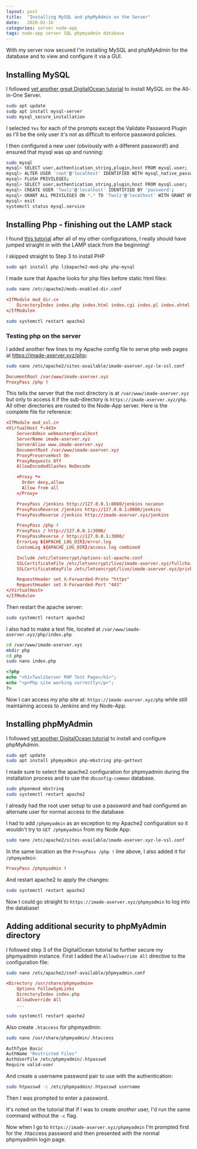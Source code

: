```yaml
---
layout: post
title:  "Installing MySQL and phpMyAdmin on the Server"
date:   2020-02-16
categories: server node-app
tags: node-app server SQL phpmyadmin database
---
```


With my server now secured I'm installing MySQL and phpMyAdmin for the database and to view and configure it via a GUI.

<!--more-->

## Installing MySQL

I followed [yet another great DigitalOcean tutorial][mysql-tut] to install MySQL on the All-in-One Server. 

```sh
sudo apt update
sudp apt install mysql-server
sudo mysql_secure_installation
```

I selected `Yes` for each of the prompts except the Validate Password Plugin as I'll be the only user it's not as difficult to enforce password policies.

I then configured a new user (obviously with a different password!) and ensured that mysql was up and running:

```sh
sudo mysql
mysql> SELECT user,authentication_string,plugin,host FROM mysql.user;
mysql> ALTER USER 'root'@'localhost' IDENTIFIED WITH mysql_native_password BY 'password';
mysql> FLUSH PRIVILEGES;
mysql> SELECT user,authentication_string,plugin,host FROM mysql.user;
mysql> CREATE USER 'Twulz'@'localhost' IDENTIFIED BY 'password';
mysql> GRANT ALL PRIVILEGES ON *.* TO 'Twulz'@'localhost' WITH GRANT OPTION;
mysql> exit
systemctl status mysql.service
```

## Installing Php - finishing out the LAMP stack

I found [this tutorial][lamp-stack] after all of my other configurations, I really should have jumped straight in with the LAMP stack from the beginning!

I skipped straight to Step 3 to install PHP

```sh
sudo apt install php libapache2-mod-php php-mysql
```

I made sure that Apache looks for php files before static html files:

```sh
sudo nano /etc/apache2/mods-enabled-dir.conf
```

```conf
<IfModule mod_dir.c>
    DirectoryIndex index.php index.html index.cgi index.pl index.xhtml index.htm
</IfModule>
```

```sh
sudo systemctl restart apache2
```

### Testing php on the server

I added another few lines to my Apache config file to serve php web pages at https://imade-aserver.xyz/php:

```sh
sudo nano /etc/apache2/sites-available/imade-aserver.xyz-le-ssl.conf
```

```conf
DocumentRoot /var/www/imade-aserver.xyz
ProxyPass /php !
```

This tells the server that the root directory is at `/var/www/imade-aserver.xyz` but only to access it if the sub-directory is `https://imade-aserver.xyz/php`. All other directories are routed to the Node-App server. Here is the complete file for reference:

```conf
<IfModule mod_ssl.c>
<VirtualHost *:443>
    ServerAdmin webmaster@localhost
    ServerName imade-aserver.xyz
    ServerAlias www.imade-aserver.xyz
    DocumentRoot /var/www/imade-aserver.xyz
    ProxyPreserveHost On
    ProxyRequests Off
    AllowEncodedSlashes NoDecode

    <Proxy *>
      Order deny,allow
      Allow from all
    </Proxy>

    ProxyPass /jenkins http://127.0.0.1:8080/jenkins nocanon
    ProxyPassReverse /jenkins http://127.0.0.1:8080/jenkins
    ProxyPassReverse /jenkins http://imade-aserver.xyz/jenkins

    ProxyPass /php !
    ProxyPass / http://127.0.0.1:3000/
    ProxyPassReverse / http://127.0.0.1:3000/
    ErrorLog ${APACHE_LOG_DIR}/error.log
    CustomLog ${APACHE_LOG_DIR}/access.log combined

    Include /etc/letsencrypt/options-ssl-apache.conf
    SSLCertificateFile /etc/letsencrypt/live/imade-aserver.xyz/fullchain.pem
    SSLCertificateKeyFile /etc/letsencrypt/live/imade-aserver.xyz/privkey.pem

    RequestHeader set X-Forwarded-Proto "https"
    RequestHeader set X-Forwarded-Port "443"
</VirtualHost>
</IfModule>
```

Then restart the apache server:
```sh
sudo systemctl restart apache2
```

I also had to make a test file, located at `/var/www/imade-aserver.xyz/php/index.php`

```sh
cd /var/www/imade-aserver.xyz
mkdir php
cd php
sudo nano index.php
```

```php
<?php
echo "<h1>TwulzServer PHP Test Page</h1>";
echo "<p>Php site working correctly</p>";
?>
```

Now I can access my php site at: `https://imade-aserver.xyz/php` while still maintaining access to Jenkins and my Node-App.

## Installing phpMyAdmin

I followed [yet another DigitalOcean tutorial][php-tut] to install and configure phpMyAdmin.

```sh
sudo apt update
sudo apt install phpmyadmin php-mbstring php-gettext
```

I made sure to select the apache2 configuration for phpmyadmin during the installation process and to use the `dbconfig-common` database.

```sh
sudo phpenmod mbstring
sudo systemctl restart apache2
```

I already had the root user setup to use a password and had configured an alternate user for normal access to the database. 

I had to add `/phpmyadmin` as an exception to my Apache2 configuration so it wouldn't try to `GET /phpmyadmin` from my Node App:

```sh
sudo nano /etc/apache2/sites-available/imade-aserver.xyz-le-ssl.conf
```

In the same location as the `ProxyPass /php !` line above, I also added it for `/phpmyadmin`:

```conf
ProxyPass /phpmyadmin !
```

And restart apache2 to apply the changes:

```sh
sudo systemctl restart apache2
```

Now I could go straight to `https://imade-aserver.xyz/phpmyadmin` to log into the database!

## Adding additional security to phpMyAdmin directory

I followed step 3 of the DigitalOcean tutorial to further secure my phpmyadmin instance. First I added the `AllowOverride All` directive to the configuration file:

```sh
sudo nano /etc/apache2/conf-available/phpmyadmin.conf
```

```conf
<Directory /usr/share/phpmyadmin>
    Options FollowSymLinks
    DirectoryIndex index.php
    AllowOverride All
    ...
```

```sh
sudo systemctl restart apache2
```

Also create `.htaccess` for phpmyadmin:

```sh
sudo nano /usr/share/phpmyadmin/.htaccess
```

```sh
AuthType Basic
AuthName "Restricted Files"
AuthUserFile /etc/phpmyadmin/.htpasswd
Require valid-user
```

And create a username password pair to use with the authentication:

```sh
sudo htpasswd -c /etc/phpmyadmin/.htpasswd username
```

Then I was prompted to enter a password.

It's noted on the tutorial that if I was to create _another_ user, I'd run the same command without the `-c` flag.

Now when I go to `https://imade-aserver.xyz/phpmyadmin` I'm prompted first for the .htaccess password and then presented with the normal phpmyadmin login page.





[mysql-tut]: https://www.digitalocean.com/community/tutorials/how-to-install-mysql-on-ubuntu-18-04
[lamp-stack]: https://www.digitalocean.com/community/tutorials/how-to-install-linux-apache-mysql-php-lamp-stack-ubuntu-18-04
[php-tut]: https://www.digitalocean.com/community/tutorials/how-to-install-and-secure-phpmyadmin-on-ubuntu-18-04